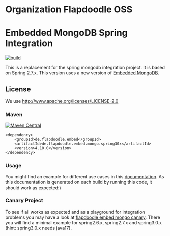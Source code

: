# Organization Flapdoodle OSS

# Embedded MongoDB Spring Integration

[![build](https://github.com/flapdoodle-oss/de.flapdoodle.embed.mongo.spring/actions/workflows/build.yml/badge.svg?branch=spring-3.0.x)](https://github.com/flapdoodle-oss/de.flapdoodle.embed.mongo.spring/actions/workflows/build.yml)

This is a replacement for the spring mongodb integration project. It is based on Spring 2.7.x. This version uses a
new version of [Embedded MongoDB](https://github.com/flapdoodle-oss/de.flapdoodle.embed.mongo/).

## License

We use http://www.apache.org/licenses/LICENSE-2.0

### Maven

[![Maven Central](https://img.shields.io/maven-central/v/de.flapdoodle.embed/de.flapdoodle.embed.mongo.spring30x.svg)](https://maven-badges.herokuapp.com/maven-central/de.flapdoodle.embed/de.flapdoodle.embed.mongo.spring30x)

	<dependency>
		<groupId>de.flapdoodle.embed</groupId>
		<artifactId>de.flapdoodle.embed.mongo.spring30x</artifactId>
		<version>4.10.0</version>
	</dependency>

### Usage

You might find an example for different use cases in this [documentation](HowTo.md). As this documentation is generated
on each build by running this code, it should work as expected:)

### Canary Project

To see if all works as expected and as a playground for integration problems you may have a look at
[flapdoodle embed mongo canary](https://github.com/flapdoodle-oss/de.flapdoodle.embed.mongo.canary). There you will
find a minimal example for spring2.6.x, spring2.7.x and spring3.0.x (hint: spring3.0.x needs java17). 
